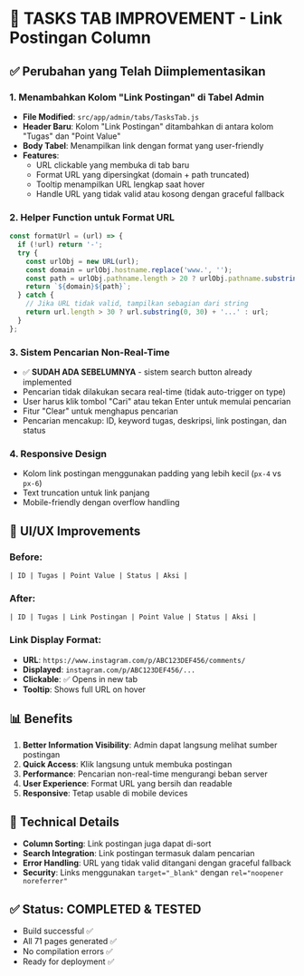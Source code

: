 # 📝 TASKS TAB IMPROVEMENT - Link Postingan Column

## ✅ Perubahan yang Telah Diimplementasikan

### 1. **Menambahkan Kolom "Link Postingan" di Tabel Admin**
- **File Modified**: `src/app/admin/tabs/TasksTab.js`
- **Header Baru**: Kolom "Link Postingan" ditambahkan di antara kolom "Tugas" dan "Point Value"
- **Body Tabel**: Menampilkan link dengan format yang user-friendly
- **Features**:
  - URL clickable yang membuka di tab baru
  - Format URL yang dipersingkat (domain + path truncated)
  - Tooltip menampilkan URL lengkap saat hover
  - Handle URL yang tidak valid atau kosong dengan graceful fallback

### 2. **Helper Function untuk Format URL**
```javascript
const formatUrl = (url) => {
  if (!url) return '-';
  try {
    const urlObj = new URL(url);
    const domain = urlObj.hostname.replace('www.', '');
    const path = urlObj.pathname.length > 20 ? urlObj.pathname.substring(0, 20) + '...' : urlObj.pathname;
    return `${domain}${path}`;
  } catch {
    // Jika URL tidak valid, tampilkan sebagian dari string
    return url.length > 30 ? url.substring(0, 30) + '...' : url;
  }
};
```

### 3. **Sistem Pencarian Non-Real-Time**
- ✅ **SUDAH ADA SEBELUMNYA** - sistem search button already implemented
- Pencarian tidak dilakukan secara real-time (tidak auto-trigger on type)
- User harus klik tombol "Cari" atau tekan Enter untuk memulai pencarian
- Fitur "Clear" untuk menghapus pencarian
- Pencarian mencakup: ID, keyword tugas, deskripsi, link postingan, dan status

### 4. **Responsive Design**
- Kolom link postingan menggunakan padding yang lebih kecil (`px-4` vs `px-6`)
- Text truncation untuk link panjang
- Mobile-friendly dengan overflow handling

## 🎯 UI/UX Improvements

### **Before:**
```
| ID | Tugas | Point Value | Status | Aksi |
```

### **After:**
```
| ID | Tugas | Link Postingan | Point Value | Status | Aksi |
```

### **Link Display Format:**
- **URL**: `https://www.instagram.com/p/ABC123DEF456/comments/`
- **Displayed**: `instagram.com/p/ABC123DEF456/...`
- **Clickable**: ✅ Opens in new tab
- **Tooltip**: Shows full URL on hover

## 📊 Benefits

1. **Better Information Visibility**: Admin dapat langsung melihat sumber postingan
2. **Quick Access**: Klik langsung untuk membuka postingan
3. **Performance**: Pencarian non-real-time mengurangi beban server
4. **User Experience**: Format URL yang bersih dan readable
5. **Responsive**: Tetap usable di mobile devices

## 🔧 Technical Details

- **Column Sorting**: Link postingan juga dapat di-sort
- **Search Integration**: Link postingan termasuk dalam pencarian
- **Error Handling**: URL yang tidak valid ditangani dengan graceful fallback
- **Security**: Links menggunakan `target="_blank"` dengan `rel="noopener noreferrer"`

## ✅ Status: COMPLETED & TESTED
- Build successful ✅
- All 71 pages generated ✅
- No compilation errors ✅
- Ready for deployment ✅
